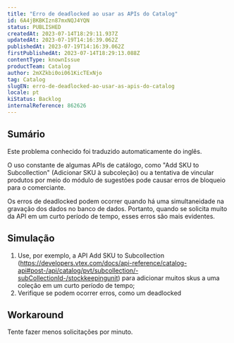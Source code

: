 ```yaml
---
title: "Erro de deadlocked ao usar as APIs do Catalog"
id: 6A4jBKBKIzn87mxNQJ4YQN
status: PUBLISHED
createdAt: 2023-07-14T18:29:11.937Z
updatedAt: 2023-07-19T14:16:39.062Z
publishedAt: 2023-07-19T14:16:39.062Z
firstPublishedAt: 2023-07-14T18:29:13.088Z
contentType: knownIssue
productTeam: Catalog
author: 2mXZkbi0oi061KicTExNjo
tag: Catalog
slugEN: erro-de-deadlocked-ao-usar-as-apis-do-catalog
locale: pt
kiStatus: Backlog
internalReference: 862626
---
```


## Sumário

<div class="alert alert-info">
  <p>Este problema conhecido foi traduzido automaticamente do inglês.</p>
</div>


O uso constante de algumas APIs de catálogo, como "Add SKU to Subcollection" (Adicionar SKU à subcoleção) ou a tentativa de vincular produtos por meio do módulo de sugestões pode causar erros de bloqueio para o comerciante.

Os erros de deadlocked podem ocorrer quando há uma simultaneidade na gravação dos dados no banco de dados. Portanto, quando se solicita muito da API em um curto período de tempo, esses erros são mais evidentes.

## Simulação



1. Use, por exemplo, a API Add SKU to Subcollection (https://developers.vtex.com/docs/api-reference/catalog-api#post-/api/catalog/pvt/subcollection/-subCollectionId-/stockkeepingunit) para adicionar muitos skus a uma coleção em um curto período de tempo;
2. Verifique se podem ocorrer erros, como um deadlocked

## Workaround


Tente fazer menos solicitações por minuto.





